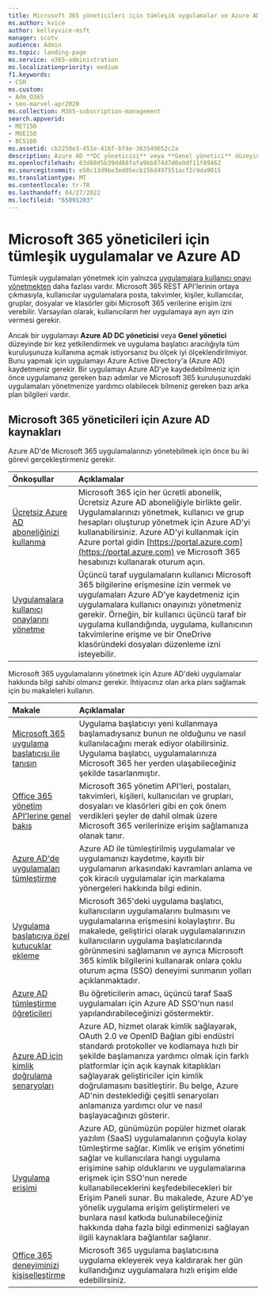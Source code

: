 ```yaml
---
title: Microsoft 365 yöneticileri için tümleşik uygulamalar ve Azure AD
ms.author: kvice
author: kelleyvice-msft
manager: scotv
audience: Admin
ms.topic: landing-page
ms.service: o365-administration
ms.localizationpriority: medium
f1.keywords:
- CSH
ms.custom:
- Adm_O365
- seo-marvel-apr2020
ms.collection: M365-subscription-management
search.appverid:
- MET150
- MOE150
- BCS160
ms.assetid: cb2250e3-451e-416f-bf4e-363549652c2a
description: Azure AD **DC yöneticisi** veya **Genel yönetici** düzeyinde uygulama yetkilendirmelerine olanak tanıyarak Azure AD'de tümleşik Office 365 Uygulamaları kaydetmeyi ve yönetmeyi öğrenin.
ms.openlocfilehash: 63d88d5b39dd88fafa9bb874d7d0a9df11f89462
ms.sourcegitcommit: e50c13d9be3ed05ecb156d497551acf2c9da9015
ms.translationtype: MT
ms.contentlocale: tr-TR
ms.lasthandoff: 04/27/2022
ms.locfileid: "65091203"
---
```

# <a name="integrated-apps-and-azure-ad-for-microsoft-365-administrators"></a>Microsoft 365 yöneticileri için tümleşik uygulamalar ve Azure AD

Tümleşik uygulamaları yönetmek için yalnızca [uygulamalara kullanıcı onayı yönetmekten](../admin/misc/user-consent.md) daha fazlası vardır. Microsoft 365 REST API'lerinin ortaya çıkmasıyla, kullanıcılar uygulamalara posta, takvimler, kişiler, kullanıcılar, gruplar, dosyalar ve klasörler gibi Microsoft 365 verilerine erişim izni verebilir. Varsayılan olarak, kullanıcıların her uygulamaya ayrı ayrı izin vermesi gerekir. 

Ancak bir uygulamayı **Azure AD DC yöneticisi** veya **Genel yönetici** düzeyinde bir kez yetkilendirmek ve uygulama başlatıcı aracılığıyla tüm kuruluşunuza kullanıma açmak istiyorsanız bu ölçek iyi ölçeklendirilmiyor. Bunu yapmak için uygulamayı Azure Active Directory'a (Azure AD) kaydetmeniz gerekir. Bir uygulamayı Azure AD'ye kaydedebilmeniz için önce uygulamanız gereken bazı adımlar ve Microsoft 365 kuruluşunuzdaki uygulamaları yönetmenize yardımcı olabilecek bilmeniz gereken bazı arka plan bilgileri vardır.
  
## <a name="azure-ad-resources-for-microsoft-365-admins"></a>Microsoft 365 yöneticileri için Azure AD kaynakları

Azure AD'de Microsoft 365 uygulamalarınızı yönetebilmek için önce bu iki görevi gerçekleştirmeniz gerekir.
  
|Önkoşullar|Açıklamalar|
|:-----|:-----|
|[Ücretsiz Azure AD aboneliğinizi kullanma](../compliance/use-your-free-azure-ad-subscription-in-office-365.md) <br/> |Microsoft 365 için her ücretli abonelik, Ücretsiz Azure AD aboneliğiyle birlikte gelir. Uygulamalarınızı yönetmek, kullanıcı ve grup hesapları oluşturup yönetmek için Azure AD'yi kullanabilirsiniz. Azure AD'yi kullanmak için Azure portal gidin [https://portal.azure.com](https://portal.azure.com) ve Microsoft 365 hesabınızı kullanarak oturum açın.  <br/> |
|[Uygulamalara kullanıcı onaylarını yönetme](../admin/misc/user-consent.md) <br/> |Üçüncü taraf uygulamaların kullanıcı Microsoft 365 bilgilerine erişmesine izin vermek ve uygulamaları Azure AD'ye kaydetmeniz için uygulamalara kullanıcı onayınızı yönetmeniz gerekir. Örneğin, bir kullanıcı üçüncü taraf bir uygulama kullandığında, uygulama, kullanıcının takvimlerine erişme ve bir OneDrive klasöründeki dosyaları düzenleme izni isteyebilir.  <br/> |
   
Microsoft 365 uygulamalarını yönetmek için Azure AD'deki uygulamalar hakkında bilgi sahibi olmanız gerekir. İhtiyacınız olan arka planı sağlamak için bu makaleleri kullanın.
  
|Makale|Açıklamalar|
|:-----|:-----|
|[Microsoft 365 uygulama başlatıcısı ile tanışın](https://support.microsoft.com/office/meet-the-microsoft-365-app-launcher-79f12104-6fed-442f-96a0-eb089a3f476a) <br/> |Uygulama başlatıcıyı yeni kullanmaya başlamadıysanız bunun ne olduğunu ve nasıl kullanılacağını merak ediyor olabilirsiniz. Uygulama başlatıcı, uygulamalarınıza Microsoft 365 her yerden ulaşabileceğiniz şekilde tasarlanmıştır.  <br/> |
|[Office 365 yönetim API'lerine genel bakış](/office/office-365-management-api/office-365-management-apis-overview) <br/> |Microsoft 365 yönetim API'leri, postaları, takvimleri, kişileri, kullanıcıları ve grupları, dosyaları ve klasörleri gibi en çok önem verdikleri şeyler de dahil olmak üzere Microsoft 365 verilerinize erişim sağlamanıza olanak tanır. <br/> |
|[Azure AD'de uygulamaları tümleştirme](/azure/active-directory/develop/quickstart-v1-add-azure-ad-app) <br/> | Azure AD ile tümleştirilmiş uygulamalar ve uygulamanızı kaydetme, kayıtlı bir uygulamanın arkasındaki kavramları anlama ve çok kiracılı uygulamalar için markalama yönergeleri hakkında bilgi edinin.  <br/> |
|[Uygulama başlatıcıya özel kutucuklar ekleme](/office365/admin/manage/customize-the-app-launcher)  <br/> |Microsoft 365'deki uygulama başlatıcı, kullanıcıların uygulamalarını bulmasını ve uygulamalarına erişmesini kolaylaştırır. Bu makalede, geliştirici olarak uygulamalarınızın kullanıcıların uygulama başlatıcılarında görünmesini sağlamanın ve ayrıca Microsoft 365 kimlik bilgilerini kullanarak onlara çoklu oturum açma (SSO) deneyimi sunmanın yolları açıklanmaktadır.  <br/> |
|[Azure AD tümleştirme öğreticileri](/azure/active-directory/saas-apps/tutorial-list) <br/> |Bu öğreticilerin amacı, üçüncü taraf SaaS uygulamaları için Azure AD SSO'nun nasıl yapılandırabileceğinizi göstermektir.  <br/> |
|[Azure AD için kimlik doğrulama senaryoları](/azure/active-directory/develop/authentication-vs-authorization) <br/> |Azure AD, hizmet olarak kimlik sağlayarak, OAuth 2.0 ve OpenID Bağlan gibi endüstri standardı protokoller ve kodlamaya hızlı bir şekilde başlamanıza yardımcı olmak için farklı platformlar için açık kaynak kitaplıkları sağlayarak geliştiriciler için kimlik doğrulamasını basitleştirir. Bu belge, Azure AD'nin desteklediği çeşitli senaryoları anlamanıza yardımcı olur ve nasıl başlayacağınızı gösterir.  <br/> |
|[Uygulama erişimi](/azure/active-directory/manage-apps/what-is-access-management) <br/> |Azure AD, günümüzün popüler hizmet olarak yazılım (SaaS) uygulamalarının çoğuyla kolay tümleştirme sağlar. Kimlik ve erişim yönetimi sağlar ve kullanıcılara hangi uygulama erişimine sahip olduklarını ve uygulamalarına erişmek için SSO'nun nerede kullanabileceklerini keşfedebilecekleri bir Erişim Paneli sunar. Bu makalede, Azure AD'ye yönelik uygulama erişim geliştirmeleri ve bunlara nasıl katkıda bulunabileceğiniz hakkında daha fazla bilgi edinmenizi sağlayan ilgili kaynaklara bağlantılar sağlanır.  <br/> |
|[Office 365 deneyiminizi kişiselleştirme](https://support.microsoft.com/office/personalize-your-office-365-experience-eb34a21b-52fa-4fbf-a8d5-146132242985) <br/> |Microsoft 365 uygulama başlatıcısına uygulama ekleyerek veya kaldırarak her gün kullandığınız uygulamalara hızlı erişim elde edebilirsiniz.  <br/> |
